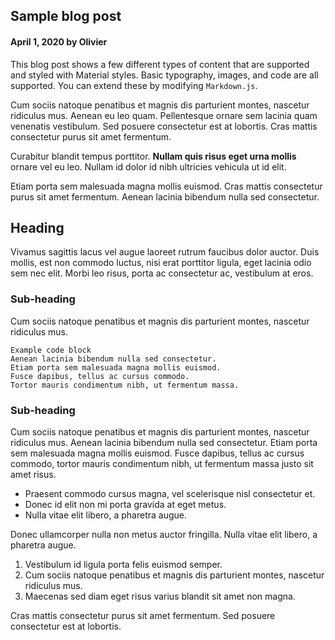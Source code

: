 ## Sample blog post

#### April 1, 2020 by Olivier

This blog post shows a few different types of content that are supported and styled with
Material styles. Basic typography, images, and code are all supported.
You can extend these by modifying `Markdown.js`.

Cum sociis natoque penatibus et magnis dis parturient montes, nascetur ridiculus mus.
Aenean eu leo quam. Pellentesque ornare sem lacinia quam venenatis vestibulum.
Sed posuere consectetur est at lobortis. Cras mattis consectetur purus sit amet fermentum.

Curabitur blandit tempus porttitor. **Nullam quis risus eget urna mollis** ornare vel eu leo.
Nullam id dolor id nibh ultricies vehicula ut id elit.

Etiam porta sem malesuada magna mollis euismod. Cras mattis consectetur purus sit amet fermentum.
Aenean lacinia bibendum nulla sed consectetur.

## Heading

Vivamus sagittis lacus vel augue laoreet rutrum faucibus dolor auctor.
Duis mollis, est non commodo luctus, nisi erat porttitor ligula, eget lacinia odio sem nec elit.
Morbi leo risus, porta ac consectetur ac, vestibulum at eros.

### Sub-heading

Cum sociis natoque penatibus et magnis dis parturient montes, nascetur ridiculus mus.


    Example code block
    Aenean lacinia bibendum nulla sed consectetur.
    Etiam porta sem malesuada magna mollis euismod.
    Fusce dapibus, tellus ac cursus commodo.
    Tortor mauris condimentum nibh, ut fermentum massa.

### Sub-heading

Cum sociis natoque penatibus et magnis dis parturient montes, nascetur ridiculus mus.
Aenean lacinia bibendum nulla sed consectetur. Etiam porta sem malesuada magna mollis euismod.
Fusce dapibus, tellus ac cursus commodo, tortor mauris condimentum nibh, ut fermentum massa justo
sit amet risus.

 - Praesent commodo cursus magna, vel scelerisque nisl consectetur et.
 - Donec id elit non mi porta gravida at eget metus.
 - Nulla vitae elit libero, a pharetra augue.

Donec ullamcorper nulla non metus auctor fringilla. Nulla vitae elit libero, a pharetra augue.

 1. Vestibulum id ligula porta felis euismod semper.
 2. Cum sociis natoque penatibus et magnis dis parturient montes, nascetur ridiculus mus.
 3. Maecenas sed diam eget risus varius blandit sit amet non magna.

Cras mattis consectetur purus sit amet fermentum. Sed posuere consectetur est at lobortis.